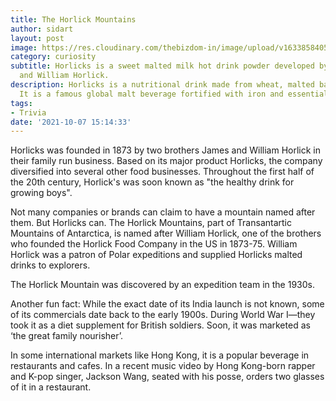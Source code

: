 ```yaml
---
title: The Horlick Mountains
author: sidart
layout: post
image: https://res.cloudinary.com/thebizdom-in/image/upload/v1633858405/Black_White_Dark_Simple_Presentation_jc5b70.png
category: curiosity
subtitle: Horlicks is a sweet malted milk hot drink powder developed by founders James
  and William Horlick.
description: Horlicks is a nutritional drink made from wheat, malted barley and milk.
  It is a famous global malt beverage fortified with iron and essential vitamins.
tags:
- Trivia
date: '2021-10-07 15:14:33'
---
```


Horlicks was founded in 1873 by two brothers James and William Horlick in their family run business. Based on its major product Horlicks, the company diversified into several other food businesses. Throughout the first half of the 20th century, Horlick's was soon known as "the healthy drink for growing boys". 

Not many companies or brands can claim to have a mountain named after them. But Horlicks can. The Horlick Mountains, part of Transantartic Mountains of Antarctica, is named after William Horlick, one of the brothers who founded the Horlick Food Company in the US in 1873-75. William Horlick was a patron of Polar expeditions and supplied Horlicks malted drinks to explorers. 

The Horlick Mountain was discovered by an expedition team in the 1930s. 

Another fun fact: While the exact date of its India launch is not known, some of its commercials date back to the early 1900s.  During World War I—they took it as a diet supplement for British soldiers. Soon, it was marketed as ‘the great family nourisher’. 

In some international markets like Hong Kong, it is a popular beverage in restaurants and cafes. In a recent music video by Hong Kong-born rapper and K-pop singer, Jackson Wang, seated with his posse, orders two glasses of it in a restaurant.
